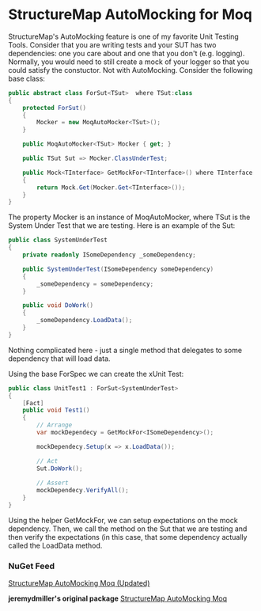 # StructureMap AutoMocking for Moq
StructureMap's AutoMocking feature is one of my favorite Unit Testing Tools. Consider that you are writing tests and your SUT has two dependencies: one you care about and one that you don't (e.g. logging). Normally, you would need to still create a mock of your logger so that you could satisfy the constuctor. Not with AutoMocking. Consider the following base class:
```c#
public abstract class ForSut<TSut>  where TSut:class
{
    protected ForSut()
    {
        Mocker = new MoqAutoMocker<TSut>();
    }

    public MoqAutoMocker<TSut> Mocker { get; }

    public TSut Sut => Mocker.ClassUnderTest;

    public Mock<TInterface> GetMockFor<TInterface>() where TInterface : class
    {
        return Mock.Get(Mocker.Get<TInterface>());
    }
}
```
The property Mocker is an instance of MoqAutoMocker<TSut>, where TSut is the System Under Test that we are testing. Here is an example of the Sut:

```c#
public class SystemUnderTest
{
    private readonly ISomeDependency _someDependency;

    public SystemUnderTest(ISomeDependency someDependency)
    {
        _someDependency = someDependency;
    }

    public void DoWork()
    {
        _someDependency.LoadData();
    }
}
```
Nothing complicated here - just a single method that delegates to some dependency that will load data.

Using the base ForSpec<TSut> we can create the xUnit Test:

```c#
public class UnitTest1 : ForSut<SystemUnderTest>
{
    [Fact]
    public void Test1()
    {
        // Arrange
        var mockDependecy = GetMockFor<ISomeDependency>();

        mockDependecy.Setup(x => x.LoadData());

        // Act
        Sut.DoWork();
        
        // Assert
        mockDependecy.VerifyAll();
    }
}
```
Using the helper GetMockFor, we can setup expectations on the mock dependency. Then, we call the method on the Sut that we are testing and then verify the expectations (in this case, that some dependency actually called the LoadData method.

### NuGet Feed ###
[StructureMap AutoMocking Moq (Updated)](https://www.nuget.org/packages/StructureMap.AutoMocking.Moq.Updated/)

**jeremydmiller's original package**
[StructureMap AutoMocking Moq](https://www.nuget.org/packages/structuremap.automocking.moq/)

